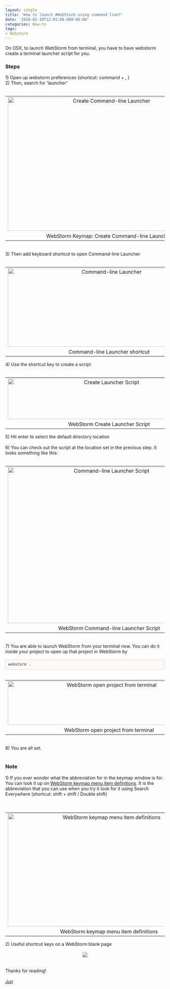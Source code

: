 ```yaml
---
layout: single
title: 'How to launch #WebStorm using command line?'
date: '2018-02-19T12:01:00.000-08:00'
categories: How-to
tags:
- Webstorm
---
```


On OSX, to launch WebStorm from terminal, you have to have webstorm create a terminal launcher script for you.<br /><h3>Steps</h3><div>1) Open up webstorm preferences (shortcut: command&nbsp;+ , )</div><div>2) Then, search for 'launcher'</div><div style="text-align: center;"><br /></div><table align="center" cellpadding="0" cellspacing="0" class="tr-caption-container" style="margin-left: auto; margin-right: auto; text-align: center;"><tbody><tr><td style="text-align: center;"><a href="https://2.bp.blogspot.com/-ots3cqfQQvM/Wn0R6CjuxZI/AAAAAAAAAXU/m41g_kQJkaEB4Wb3-hOsCG0iqdtQaorcACLcBGAs/s1600/webstorm-keymap.png" imageanchor="1" style="margin-left: auto; margin-right: auto;"><img alt=" Create Command-line Launcher" border="0" data-original-height="673" data-original-width="1020" height="422" src="https://2.bp.blogspot.com/-ots3cqfQQvM/Wn0R6CjuxZI/AAAAAAAAAXU/m41g_kQJkaEB4Wb3-hOsCG0iqdtQaorcACLcBGAs/s640/webstorm-keymap.png" title="WebStorm  Create Command-line Launcher" width="640" /></a></td></tr><tr><td class="tr-caption" style="text-align: center;">WebStorm Keymap: Create Command-line Launcher</td></tr></tbody></table><br />3) Then add keyboard shortcut to open Command-line Launcher<br /><br /><table align="center" cellpadding="0" cellspacing="0" class="tr-caption-container" style="margin-left: auto; margin-right: auto; text-align: center;"><tbody><tr><td style="text-align: center;"><a href="https://1.bp.blogspot.com/--YIVsHWNz08/Wn0QU6nCxZI/AAAAAAAAAW0/BPWOaZtciwsbk8yI4aefx8sVkoeBr2kEwCEwYBhgL/s1600/webstorm-create-launcher-shortcut.png" imageanchor="1" style="margin-left: auto; margin-right: auto;"><img alt="Command-line Launcher" border="0" data-original-height="301" data-original-width="773" height="248" src="https://1.bp.blogspot.com/--YIVsHWNz08/Wn0QU6nCxZI/AAAAAAAAAW0/BPWOaZtciwsbk8yI4aefx8sVkoeBr2kEwCEwYBhgL/s640/webstorm-create-launcher-shortcut.png" title="Command-line Launcher shortcut" width="640" /></a></td></tr><tr><td class="tr-caption" style="text-align: center;">Command-line Launcher shortcut</td></tr></tbody></table><div style="text-align: left;">4) Use the shortcut key to create a script</div><div style="text-align: left;"><br /></div><table align="center" cellpadding="0" cellspacing="0" class="tr-caption-container" style="margin-left: auto; margin-right: auto; text-align: center;"><tbody><tr><td style="text-align: center;"><a href="https://3.bp.blogspot.com/-gJtCi_Oix3w/Wn0QU-hNp4I/AAAAAAAAAWw/2Sk_7D1HIS0fnrQ-fT4mI7uQylpFM7RvACEwYBhgL/s1600/webstorm-create-launcher.png" imageanchor="1" style="margin-left: auto; margin-right: auto;"><img alt="Create Launcher Script" border="0" data-original-height="141" data-original-width="705" height="128" src="https://3.bp.blogspot.com/-gJtCi_Oix3w/Wn0QU-hNp4I/AAAAAAAAAWw/2Sk_7D1HIS0fnrQ-fT4mI7uQylpFM7RvACEwYBhgL/s640/webstorm-create-launcher.png" title="WebStorm Create Launcher Script" width="640" /></a></td></tr><tr><td class="tr-caption" style="text-align: center;">WebStorm Create Launcher Script</td></tr></tbody></table><div style="text-align: left;">5) Hit enter to select the default directory location</div><div style="text-align: left;"><br /></div><div style="text-align: left;">6) You can check out the script at the location set in the previous step. It looks something like this:</div><div style="text-align: center;"><br /></div><table align="center" cellpadding="0" cellspacing="0" class="tr-caption-container" style="margin-left: auto; margin-right: auto; text-align: center;"><tbody><tr><td style="text-align: center;"><a href="https://3.bp.blogspot.com/-1ELC2xEU1mU/Wn0QV2_u5bI/AAAAAAAAAXA/VdgQF4qBwIgDPw1N4ZaCDGLhIrnnty8ywCLcBGAs/s1600/webstorm-launcher-script.png" imageanchor="1" style="margin-left: auto; margin-right: auto;"><img alt="Command-line Launcher Script" border="0" data-original-height="541" data-original-width="703" height="492" src="https://3.bp.blogspot.com/-1ELC2xEU1mU/Wn0QV2_u5bI/AAAAAAAAAXA/VdgQF4qBwIgDPw1N4ZaCDGLhIrnnty8ywCLcBGAs/s640/webstorm-launcher-script.png" title="WebStorm Command-line Launcher Script" width="640" /></a></td></tr><tr><td class="tr-caption" style="text-align: center;">WebStorm Command-line Launcher Script</td></tr></tbody></table><div class="separator" style="clear: both; text-align: left;"><br /></div>7) You are able to launch WebStorm from your terminal now. You can do it inside your project to open up that project in WebStorm by<br /><div><br /></div><div class="separator" style="clear: both; text-align: left;"><!--?xml version="1.0" encoding="UTF-8"?-->  </div><div style="-en-codeblock: true; background-color: #fbfaf8; border-bottom-left-radius: 4px; border-bottom-right-radius: 4px; border-top-left-radius: 4px; border-top-right-radius: 4px; border: 1px solid rgba(0, 0, 0, 0.14902); box-sizing: border-box; color: #333333; font-family: Monaco, Menlo, Consolas, 'Courier New', monospace; font-size: 12px; padding: 8px;">webstorm .&nbsp;</div><div class="separator" style="clear: both; text-align: center;"><br /></div><table align="center" cellpadding="0" cellspacing="0" class="tr-caption-container" style="margin-left: auto; margin-right: auto; text-align: center;"><tbody><tr><td style="text-align: center;"><a href="https://1.bp.blogspot.com/-KoRb4gSYrj4/Wn0TjxM-ADI/AAAAAAAAAXc/2JDBN03OgjoI5OCfZE2HpIqMFF7F5tfFQCLcBGAs/s1600/webstorm-open-project-from-terminal.png" imageanchor="1" style="margin-left: auto; margin-right: auto;"><img alt="WebStorm open project from terminal" border="0" data-original-height="86" data-original-width="392" height="138" src="https://1.bp.blogspot.com/-KoRb4gSYrj4/Wn0TjxM-ADI/AAAAAAAAAXc/2JDBN03OgjoI5OCfZE2HpIqMFF7F5tfFQCLcBGAs/s640/webstorm-open-project-from-terminal.png" title="WebStorm open project from terminal" width="640" /></a></td></tr><tr><td class="tr-caption" style="text-align: center;">WebStorm open project from terminal</td></tr></tbody></table><br />8) You are all set.<br /><br /><h3>Note</h3>1) If you ever wonder what the abbreviation for in the keymap window is for. You can look it up on&nbsp;<a href="https://www.jetbrains.com/help/webstorm/keymap.html" target="_blank">WebStorm keymap menu item definitions</a>. It is the abbreviation that you can use when you try it look for it using Search Everywhere (shortcut: shift&nbsp;+ shift / Double shift)<br /><div class="separator" style="clear: both; text-align: center;"><br /></div><br /><table align="center" cellpadding="0" cellspacing="0" class="tr-caption-container" style="margin-left: auto; margin-right: auto; text-align: center;"><tbody><tr><td style="text-align: center;"><a href="https://2.bp.blogspot.com/-2VOfMRVtt1Y/Wn0QVorg4wI/AAAAAAAAAW4/7Op73xI-s3kTWbohz2M_lW6vDJyugtdjgCEwYBhgL/s1600/webstorm-keymap-menu-definitions.png" imageanchor="1" style="margin-left: auto; margin-right: auto;"><img alt="WebStorm keymap menu item definitions" border="0" data-original-height="430" data-original-width="769" height="356" src="https://2.bp.blogspot.com/-2VOfMRVtt1Y/Wn0QVorg4wI/AAAAAAAAAW4/7Op73xI-s3kTWbohz2M_lW6vDJyugtdjgCEwYBhgL/s640/webstorm-keymap-menu-definitions.png" title="WebStorm keymap menu item definitions" width="640" /></a></td></tr><tr><td class="tr-caption" style="text-align: center;">WebStorm keymap menu item definitions</td></tr></tbody></table>2) Useful shortcut keys on a WebStorm blank page<br /><br /><div class="separator" style="clear: both; text-align: center;"><a href="https://3.bp.blogspot.com/-yJMyd50K4Dg/Wn0Uqfi_zwI/AAAAAAAAAXo/EcLYgZd-WVoqIJChJ-VotnGlWNptup4qwCLcBGAs/s1600/webstorm-hotkeys.png" imageanchor="1" style="margin-left: 1em; margin-right: 1em;"><img border="0" data-original-height="222" data-original-width="296" src="https://3.bp.blogspot.com/-yJMyd50K4Dg/Wn0Uqfi_zwI/AAAAAAAAAXo/EcLYgZd-WVoqIJChJ-VotnGlWNptup4qwCLcBGAs/s1600/webstorm-hotkeys.png" /></a></div><div style="text-align: center;"><br /></div><br />Thanks for reading!<br /><br /><a href="http://www.language-diary.com/p/jun711-language-diary.html" target="_blank">Jun</a><br /><div><br /></div>